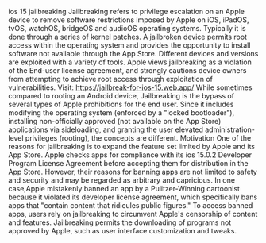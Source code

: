 ios 15 jailbreaking
Jailbreaking refers to privilege escalation on an Apple device to remove software restrictions imposed by Apple on iOS, iPadOS, tvOS, watchOS, bridgeOS and audioOS operating systems. Typically it is done through a series of kernel patches. A jailbroken device permits root access within the operating system and provides the opportunity to install software not available through the App Store. Different devices and versions are exploited with a variety of tools. Apple views jailbreaking as a violation of the End-user license agreement, and strongly cautions device owners from attempting to achieve root access through exploitation of vulnerabilities.
Visit: https://jailbreak-for-ios-15.web.app/
While sometimes compared to rooting an Android device, Jailbreaking is the bypass of several types of Apple prohibitions for the end user. Since it includes modifying the operating system (enforced by a "locked bootloader"), installing non-officially approved (not available on the App Store) applications via sideloading, and granting the user elevated administration-level privileges (rooting), the concepts are different.
Motivation
One of the reasons for jailbreaking is to expand the feature set limited by Apple and its App Store. Apple checks apps for compliance with its ios 15.0.2 Developer Program License Agreement before accepting them for distribution in the App Store. However, their reasons for banning apps are not limited to safety and security and may be regarded as arbitrary and capricious. In one case,Apple mistakenly banned an app by a Pulitzer-Winning cartoonist because it violated its developer license agreement, which specifically bans apps that "contain content that ridicules public figures." To access banned apps, users rely on jailbreaking to circumvent Apple's censorship of content and features. Jailbreaking permits the downloading of programs not approved by Apple, such as user interface customization and tweaks. 
